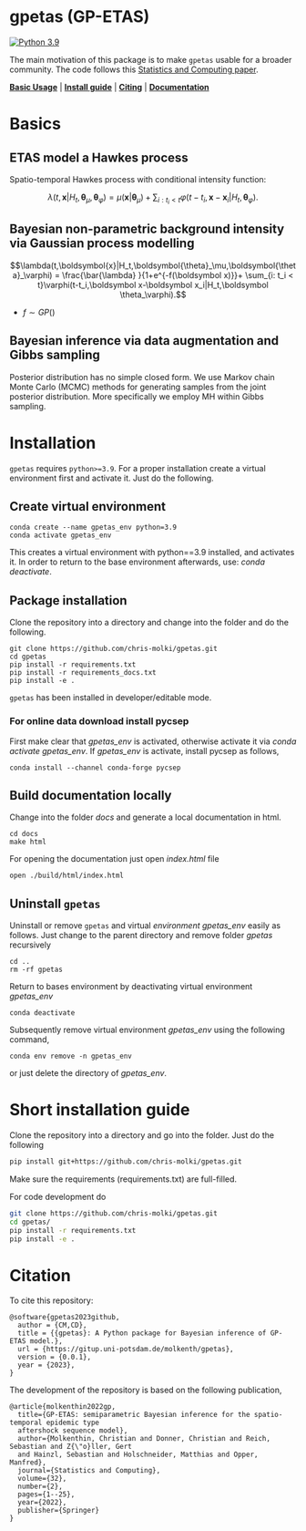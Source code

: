 # gpetas (GP-ETAS)

[![Python 3.9](https://img.shields.io/badge/python-3.9-blue.svg)](https://www.python.org/downloads/release/python-390/)

The main motivation of this package is to make
`gpetas` usable for a broader community.
The code follows this [Statistics and Computing paper](https://link.springer.com/article/10.1007/s11222-022-10085-3).

[**Basic Usage**](#basics) | [**Install guide**](#installation) | [**Citing**](#citation) | [**Documentation**](https://chris-molki.github.io/gaussian-toolbox/)

# Basics

## ETAS model a Hawkes process
Spatio-temporal Hawkes process with conditional intensity function:

```math
\lambda(t,\boldsymbol{x}|H_t,\boldsymbol{\theta}_\mu,\boldsymbol{\theta}_\varphi) = \mu(\boldsymbol{x}|\boldsymbol{\theta}_\mu) + \sum_{i: t_i < t}\varphi(t-t_i,\boldsymbol{x}-\boldsymbol{x}_i|H_t,\boldsymbol{\theta}_\varphi).
```

## Bayesian non-parametric background intensity via Gaussian process modelling

```math
\lambda(t,\boldsymbol{x}|H_t,\boldsymbol{\theta}_\mu,\boldsymbol{\theta}_\varphi) = \frac{\bar{\lambda} }{1+e^{-f(\boldsymbol x)}}+ \sum_{i: t_i < t}\varphi(t-t_i,\boldsymbol x-\boldsymbol x_i|H_t,\boldsymbol \theta_\varphi).
```
* $f\sim GP()$

## Bayesian inference via data augmentation and Gibbs sampling

Posterior distribution has no simple closed form. We use Markov chain Monte Carlo (MCMC) methods for generating samples from 
the joint posterior distribution. More specifically we employ MH within Gibbs sampling.

# Installation

`gpetas` requires `python>=3.9`.
For a proper installation create a virtual environment first and activate it. Just do the following.

## Create virtual environment
```
conda create --name gpetas_env python=3.9
conda activate gpetas_env
```
This creates a virtual environment with python==3.9 installed, and activates it.
In order to return to the base environment afterwards, use: *conda deactivate*.

## Package installation
Clone the repository into a directory and change into the folder and do the following.
```
git clone https://github.com/chris-molki/gpetas.git
cd gpetas
pip install -r requirements.txt
pip install -r requirements_docs.txt
pip install -e .
```

`gpetas` has been installed in developer/editable mode.

### For online data download install pycsep
First make clear that *gpetas_env* is activated,
otherwise activate it via *conda activate gpetas_env*.
If *gpetas_env* is activate, install pycsep as follows,
```
conda install --channel conda-forge pycsep
```

## Build documentation locally

Change into the folder *docs*
and generate a local documentation in html.
```
cd docs
make html
```
For opening the documentation just open *index.html* file
```
open ./build/html/index.html 
```

## Uninstall ```gpetas```

Uninstall or remove ```gpetas``` and 
virtual *environment gpetas_env* easily 
as follows.
Just change to the parent directory 
and remove folder *gpetas* recursively
```
cd ..
rm -rf gpetas
```
Return to bases environment by deactivating virtual environment *gpetas_env*
```
conda deactivate
```
Subsequently remove virtual environment *gpetas_env* using the following 
command,
```
conda env remove -n gpetas_env
```
or just delete the directory of *gpetas_env*.

# Short installation guide
Clone the repository into a directory and go into the folder. Just do the following
```bash
pip install git+https://github.com/chris-molki/gpetas.git
```
Make sure the requirements (requirements.txt) are full-filled.

For code development do
```bash
git clone https://github.com/chris-molki/gpetas.git
cd gpetas/
pip install -r requirements.txt
pip install -e .
```

# Citation

To cite this repository:

```
@software{gpetas2023github,
  author = {CM,CD},
  title = {{gpetas}: A Python package for Bayesian inference of GP-ETAS model.},
  url = {https://gitup.uni-potsdam.de/molkenth/gpetas},
  version = {0.0.1},
  year = {2023},
}
```
The development of the repository is based on the following
publication,

```
@article{molkenthin2022gp,
  title={GP-ETAS: semiparametric Bayesian inference for the spatio-temporal epidemic type
  aftershock sequence model},
  author={Molkenthin, Christian and Donner, Christian and Reich, Sebastian and Z{\"o}ller, Gert
  and Hainzl, Sebastian and Holschneider, Matthias and Opper, Manfred},
  journal={Statistics and Computing},
  volume={32},
  number={2},
  pages={1--25},
  year={2022},
  publisher={Springer}
}
```

